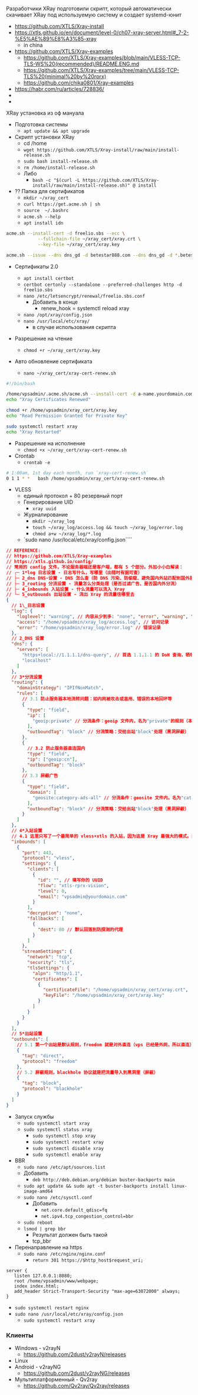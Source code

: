 Разработчики XRay подготовили скрипт, который автоматически скачивает XRay под используемую систему и создает systemd-юнит
- https://github.com/XTLS/Xray-install
- https://xtls.github.io/en/document/level-0/ch07-xray-server.html#_7-2-%E5%AE%89%E8%A3%85-xray
	- in china
- https://github.com/XTLS/Xray-examples
	- https://github.com/XTLS/Xray-examples/blob/main/VLESS-TCP-TLS-WS%20(recommended)/README.ENG.md
	- https://github.com/XTLS/Xray-examples/tree/main/VLESS-TCP-TLS%20(minimal%20by%20rprx)
	- https://github.com/chika0801/Xray-examples
- https://habr.com/ru/articles/728836/
- 
- 

XRay установка из оф мануала
- Подготовка системы
	- `apt update && apt upgrade`
- Скрипт установки XRay
	- cd /home
	- `wget https://github.com/XTLS/Xray-install/raw/main/install-release.sh`
	- `sudo bash install-release.sh`
	- `rm /home/install-release.sh`
	- Либо
		- `bash -c "$(curl -L https://github.com/XTLS/Xray-install/raw/main/install-release.sh)" @ install`
- ?? Папка для сертификатов
	- `mkdir ~/xray_cert`
	- `curl https://get.acme.sh | sh`
	- `source  ~/.bashrc`
	- `acme.sh --help`
	- `apt install idn`
```sh
acme.sh --install-cert -d freelio.sbs --ecc \
            --fullchain-file ~/xray_cert/xray.crt \
            --key-file ~/xray_cert/xray.key
```

```sh
acme.sh --issue --dns dns_gd -d betestar888.com --dns dns_gd -d *.betestar888.com --installcert --key-file /etc/nginx/cert/betestar888.com.key --fullchain-file /etc/nginx/cert/betestar888.com.crt --reloadcmd "nginx -s reload" --debug 2
```

- Сертификаты 2.0
	- `apt install certbot`
	- `certbot certonly --standalone --preferred-challenges http -d freelio.sbs`
	- `nano /etc/letsencrypt/renewal/freelio.sbs.conf`
		- Добавить в конце
			- renew_hook = systemctl reload xray
	- `nano /opt/xray/config.json` 
	- `nano /usr/local/etc/xray/` 
		- в случае использования скрипта

- Разрешение на чтение
	- `chmod +r ~/xray_cert/xray.key`
- Авто обновление сертификата
	- `nano ~/xray_cert/xray-cert-renew.sh`
```sh
#!/bin/bash

/home/vpsadmin/.acme.sh/acme.sh --install-cert -d a-name.yourdomain.com --ecc --fullchain-file /home/vpsadmin/xray_cert/xray.crt --key-file /home/vpsadmin/xray_cert/xray.key
echo "Xray Certificates Renewed"

chmod +r /home/vpsadmin/xray_cert/xray.key
echo "Read Permission Granted for Private Key"

sudo systemctl restart xray
echo "Xray Restarted"
```
- Разрешение на исполнение
	- `chmod +x ~/xray_cert/xray-cert-renew.sh`
- Crontab
	- `crontab -e`
```sh
# 1:00am, 1st day each month, run `xray-cert-renew.sh`
0 1 1 * *   bash /home/vpsadmin/xray_cert/xray-cert-renew.sh
```
- VLESS
	- единый протокол + 80 резервный порт
	- Генерирование UID
		- `xray uuid`
	- Журналирование
		- `mkdir ~/xray_log`
		- `touch ~/xray_log/access.log && touch ~/xray_log/error.log`
		- `chmod a+w ~/xray_log/*.log`
	- `sudo nano /usr/local/etc/xray/config.json````
```json
// REFERENCE:
// https://github.com/XTLS/Xray-examples
// https://xtls.github.io/config/
// 常用的 config 文件，不论服务器端还是客户端，都有 5 个部分。外加小小白解读：
// ┌─ 1*log 日志设置 - 日志写什么，写哪里（出错时有据可查）
// ├─ 2_dns DNS-设置 - DNS 怎么查（防 DNS 污染、防偷窥、避免国内外站匹配到国外服务器等）
// ├─ 3_routing 分流设置 - 流量怎么分类处理（是否过滤广告、是否国内外分流）
// ├─ 4_inbounds 入站设置 - 什么流量可以流入 Xray
// └─ 5_outbounds 出站设置 - 流出 Xray 的流量往哪里去
{
  // 1\_日志设置
  "log": {
    "loglevel": "warning", // 内容从少到多: "none", "error", "warning", "info", "debug"
    "access": "/home/vpsadmin/xray_log/access.log", // 访问记录
    "error": "/home/vpsadmin/xray_log/error.log" // 错误记录
  },
  // 2_DNS 设置
  "dns": {
    "servers": [
      "https+local://1.1.1.1/dns-query", // 首选 1.1.1.1 的 DoH 查询，牺牲速度但可防止 ISP 偷窥
      "localhost"
    ]
  },
  // 3*分流设置
  "routing": {
    "domainStrategy": "IPIfNonMatch",
    "rules": [
      // 3.1 防止服务器本地流转问题：如内网被攻击或滥用、错误的本地回环等
      {
        "type": "field",
        "ip": [
          "geoip:private" // 分流条件：geoip 文件内，名为"private"的规则（本地）
        ],
        "outboundTag": "block" // 分流策略：交给出站"block"处理（黑洞屏蔽）
      },
      {
        // 3.2 防止服务器直连国内
        "type": "field",
        "ip": ["geoip:cn"],
        "outboundTag": "block"
      },
      // 3.3 屏蔽广告
      {
        "type": "field",
        "domain": [
          "geosite:category-ads-all" // 分流条件：geosite 文件内，名为"category-ads-all"的规则（各种广告域名）
        ],
        "outboundTag": "block" // 分流策略：交给出站"block"处理（黑洞屏蔽）
      }
    ]
  },
  // 4*入站设置
  // 4.1 这里只写了一个最简单的 vless+xtls 的入站，因为这是 Xray 最强大的模式。如有其他需要，请根据模版自行添加。
  "inbounds": [
    {
      "port": 443,
      "protocol": "vless",
      "settings": {
        "clients": [
          {
            "id": "", // 填写你的 UUID
            "flow": "xtls-rprx-vision",
            "level": 0,
            "email": "vpsadmin@yourdomain.com"
          }
        ],
        "decryption": "none",
        "fallbacks": [
          {
            "dest": 80 // 默认回落到防探测的代理
          }
        ]
      },
      "streamSettings": {
        "network": "tcp",
        "security": "tls",
        "tlsSettings": {
          "alpn": "http/1.1",
          "certificates": [
            {
              "certificateFile": "/home/vpsadmin/xray_cert/xray.crt",
              "keyFile": "/home/vpsadmin/xray_cert/xray.key"
            }
          ]
        }
      }
    }
  ],
  // 5*出站设置
  "outbounds": [
    // 5.1 第一个出站是默认规则，freedom 就是对外直连（vps 已经是外网，所以直连）
    {
      "tag": "direct",
      "protocol": "freedom"
    },
    // 5.2 屏蔽规则，blackhole 协议就是把流量导入到黑洞里（屏蔽）
    {
      "tag": "block",
      "protocol": "blackhole"
    }
  ]
}

```
- Запуск службы
	- `sudo systemctl start xray`
	- `sudo systemctl status xray`
		- `sudo systemctl stop xray`
		- `sudo systemctl restart xray`
		- `sudo systemctl disable xray`
		- `sudo systemctl enable xray`
- BBR
	- `sudo nano /etc/apt/sources.list`
	- Добавить
		- `deb http://deb.debian.org/debian buster-backports main`
	- `sudo apt update && sudo apt -t buster-backports install linux-image-amd64`
	- `sudo nano /etc/sysctl.conf`
		- Добавить
			- `net.core.default_qdisc=fq`
			- `net.ipv4.tcp_congestion_control=bbr`
	- `sudo reboot`
	- `lsmod | grep bbr`
		- Результат должен быть такой
		- tcp_bbr
- Перенаправление на https
	- `sudo nano /etc/nginx/nginx.conf`
		- `return 301 https://$http_host$request_uri;`
```nginx
server {
   listen 127.0.0.1:8080;
   root /home/vpsadmin/www/webpage;
   index index.html;
   add_header Strict-Transport-Security "max-age=63072000" always;
}
```
- `sudo systemctl restart nginx`
- `sudo nano /usr/local/etc/xray/config.json`
	- `sudo systemctl restart xray`

### Клиенты
- Windows - v2rayN
	- https://github.com/2dust/v2rayN/releases
- Linux
- Android - v2rayNG
	- https://github.com/2dust/v2rayNG/releases
- Мультиплатформенный - Qv2ray
	- https://github.com/Qv2ray/Qv2ray/releases